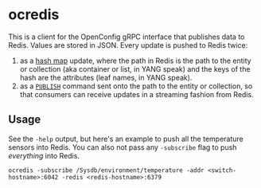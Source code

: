 # ocredis

This is a client for the OpenConfig gRPC interface that publishes data to
Redis.  Values are stored in JSON.  Every update is pushed to Redis twice:

1. as a [hash map](http://redis.io/topics/data-types-intro#hashes) update,
   where the path in Redis is the path to the entity or collection (aka
   container or list, in YANG speak) and the keys of the hash are the
   attributes (leaf names, in YANG speak).
2. as a [`PUBLISH`](http://redis.io/commands/publish) command sent onto
   the path to the entity or collection, so that consumers can receive
   updates in a streaming fashion from Redis.

## Usage

See the `-help` output, but here's an example to push all the temperature
sensors into Redis.  You can also not pass any `-subscribe` flag to push
_everything_ into Redis.
```
ocredis -subscribe /Sysdb/environment/temperature -addr <switch-hostname>:6042 -redis <redis-hostname>:6379
```
